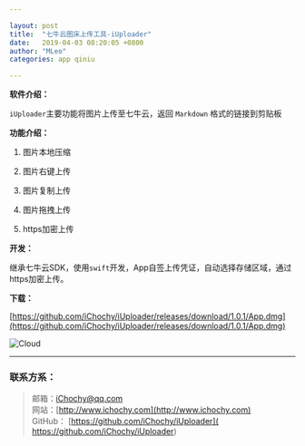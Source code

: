 ```yaml
---

layout: post
title:  "七牛云图床上传工具-iUploader"
date:   2019-04-03 08:20:05 +0800
author: "MLeo"
categories: app qiniu

---
```



**软件介绍：**

`iUploader`主要功能将图片上传至七牛云，返回 `Markdown` 格式的链接到剪贴板

**功能介绍：**

1. 图片本地压缩 

2. 图片右键上传

3. 图片复制上传

4. 图片拖拽上传

5. https加密上传

   

**开发：**

继承七牛云SDK，使用`swift`开发，App自签上传凭证，自动选择存储区域，通过https加密上传。



**下载：**

[https://github.com/iChochy/iUploader/releases/download/1.0.1/App.dmg](https://github.com/iChochy/iUploader/releases/download/1.0.1/App.dmg)


![Cloud](http://images.ichochy.com/Cloud.png)

---
### 联系方系：  
> 邮箱：[iChochy@qq.com](mailto:iChochy@qq.com)   
> 网站：[http://www.ichochy.com](http://www.ichochy.com)  
> GitHub： [https://github.com/iChochy/iUploader]( https://github.com/iChochy/iUploader) 